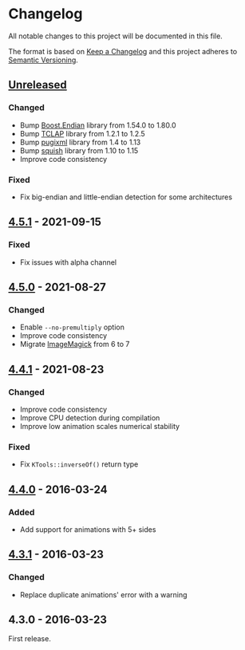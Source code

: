 # Changelog

All notable changes to this project will be documented in this file.

The format is based on [Keep a Changelog](http://keepachangelog.com/en/1.0.0/)
and this project adheres to [Semantic Versioning](http://semver.org/spec/v2.0.0.html).

## [Unreleased]

### Changed

- Bump [Boost.Endian] library from 1.54.0 to 1.80.0
- Bump [TCLAP] library from 1.2.1 to 1.2.5
- Bump [pugixml] library from 1.4 to 1.13
- Bump [squish] library from 1.10 to 1.15
- Improve code consistency

### Fixed

- Fix big-endian and little-endian detection for some architectures

## [4.5.1] - 2021-09-15

### Fixed

- Fix issues with alpha channel

## [4.5.0] - 2021-08-27

### Changed

- Enable `--no-premultiply` option
- Improve code consistency
- Migrate [ImageMagick] from 6 to 7

## [4.4.1] - 2021-08-23

### Changed

- Improve code consistency
- Improve CPU detection during compilation
- Improve low animation scales numerical stability

### Fixed

- Fix `KTools::inverseOf()` return type

## [4.4.0] - 2016-03-24

### Added

- Add support for animations with 5+ sides

## [4.3.1] - 2016-03-23

### Changed

- Replace duplicate animations' error with a warning

## 4.3.0 - 2016-03-23

First release.

[unreleased]: https://github.com/dstmodders/ktools/compare/v4.5.1...HEAD
[4.5.1]: https://github.com/dstmodders/ktools/compare/v4.5.0...v4.5.1
[4.5.0]: https://github.com/dstmodders/ktools/compare/v4.4.1...v4.5.0
[4.4.1]: https://github.com/dstmodders/ktools/compare/4.4.0...v4.4.1
[4.4.0]: https://github.com/dstmodders/ktools/compare/4.3.1...4.4.0
[4.3.1]: https://github.com/dstmodders/ktools/compare/4.3.0...4.3.1
[boost.endian]: https://www.boost.org/
[eslint]: https://eslint.org/
[github actions]: https://github.com/features/actions
[github]: https://github.com/
[imagemagick]: https://imagemagick.org/index.php
[prettier]: https://prettier.io/
[pugixml]: https://pugixml.org/
[remark]: https://remark.js.org/
[squish]: https://libsquish.sourceforge.io/
[stylelint]: https://stylelint.io/
[tclap]: https://tclap.sourceforge.net/
[travis ci]: https://travis-ci.org/
[webpack]: https://webpack.js.org/

